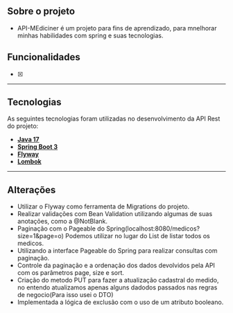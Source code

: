## Sobre o projeto

- API-MEdiciner é um projeto para fins de aprendizado, para mnelhorar minhas habilidades com spring e suas tecnologias.

## Funcionalidades

- [x] 

---


## Tecnologias

As seguintes tecnologias foram utilizadas no desenvolvimento da API Rest do projeto:

- **[Java 17](https://www.oracle.com/java)**
- **[Spring Boot 3](https://spring.io/projects/spring-boot)**
- **[Flyway](https://documentation.red-gate.com/flyway)**
- **[Lombok](https://projectlombok.org/setup/maven)**

---

## Alterações

- Utilizar o Flyway como ferramenta de Migrations do projeto.
- Realizar validações com Bean Validation utilizando algumas de suas anotações, como a @NotBlank.
- Paginação com o Pageable do Spring(localhost:8080/medicos?size=1&page=o) Podemos utilizar no lugar do List de listar todos os medicos.
- Utilizando a interface Pageable do Spring para realizar consultas com paginação.
- Controle da paginação e a ordenação dos dados devolvidos pela API com os parâmetros page, size e sort.
- Criação do metodo PUT para fazer a atualização cadastral do medido, no entendo atualizamos apenas alguns dadodos passados nas regras de negocio(Para isso usei o DTO)
- Implementada a lógica de exclusão com o uso de um atributo booleano.